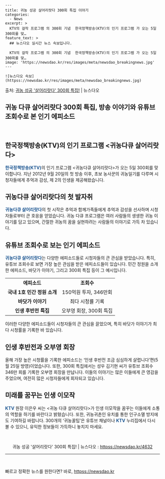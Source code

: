     ---
    title: 귀농 성공 살어리랏다 300회 특집 이야기
    categories:
      - News
    excerpt: >
      KTV의 걸작 프로그램 의 300회 기념  한국정책방송(KTV)의 인기 프로그램 가 오는 5일 300회를 맞…
    feature_text: >
      ## 뉴스다오 실시간 뉴스 속보입니다.
    
      KTV의 걸작 프로그램 의 300회 기념  한국정책방송(KTV)의 인기 프로그램 가 오는 5일 300회를 맞…
    image: 'https://newsdao.kr/res/images/meta/newsdao_breakingnews.jpg'
    ---
    
    ![뉴스다오 속보](httpss://newsdao.kr/res/images/meta/newsdao_breakingnews.jpg)

<p>출처: <a href="httpss://newsdao.kr/4632" rel="dofollow">귀농 성공 '살어리랏다' 300회 특집!</a> | 뉴스다오</p>

<h2>귀농 다큐 살어리랏다 300회 특집, 방송 이야기와 유튜브 조회수로 본 인기 에피소드</h2>

<p data-ke-size="size16">&nbsp;</p>

<h2 data-ke-size="size26">한국정책방송(KTV)의 인기 프로그램 <귀농다큐 살어리랏다></h2>

<p><b><span style="color: #1a5490;">한국정책방송(KTV)</span></b>의 인기 프로그램 <귀농다큐 살어리랏다>가 오는 5일 300회를 맞이합니다. 지난 2012년 9월 20일의 첫 방송 이후, 초보 농사꾼의 귀농일기를 다루며 시청자들에게 추억과 감성, 제 2의 인생을 제공해왔습니다.</p>

<h2 data-ke-size="size26">귀농다큐 살어리랏다의 첫 발자취</h2>

<p><b><span style="color: #1a5490;">귀농다큐 살어리랏다</span></b>의 첫 시작은 추억과 함께가족들에게 추억과 감성을 선사하며 시청자들로부터 큰 호응을 얻었습니다. 귀농 다큐 프로그램은 여러 사람들의 생생한 귀농 이야기를 담고 있으며, 간절한 귀농의 꿈을 실현하려는 사람들의 이야기로 가득 차 있습니다.</p>

<h2 data-ke-size="size26">유튜브 조회수로 보는 인기 에피소드</h2>

<p><b><span style="color: #1a5490;">귀농다큐 살어리랏다</span></b>는 다양한 에피소드들로 시청자들의 큰 관심을 받았습니다. 특히, 유튜브 조회수로 보면 가장 높은 관심을 받은 에피소드들이 있습니다. 민간 정원을 소개한 에피소드, 바닷가 이야기, 그리고 300회 특집 등이 그 예시입니다.</p>

<table>
	<tbody>
		<tr>
			<td style="text-align: center; height: 17px;"><b>에피소드</b></td>
			<td style="text-align: center; height: 17px;"><b>조회수</b></td>
		</tr>
		<tr>
			<td style="text-align: center; height: 17px;"><b>국내 1호 민간 정원 소개</b></td>
			<td style="text-align: center; height: 17px;">150억원 투자, 346만회</td>
		</tr>
		<tr>
			<td style="text-align: center; height: 17px;"><b>바닷가 이야기</b></td>
			<td style="text-align: center; height: 17px;">최다 시청률 기록</td>
		</tr>
		<tr>
			<td style="text-align: center; height: 17px;"><b>인생 후반전 특집</b></td>
			<td style="text-align: center; height: 17px;">오부영 회장, 300회 특집</td>
		</tr>
	</tbody>
</table>

<p>이러한 다양한 에피소드들이 시청자들의 큰 관심을 끌었으며, 특히 바닷가 이야기가 최다 시청률을 기록한 바 있습니다.</p>

<h2 data-ke-size="size26">인생 후반전과 오부영 회장</h2>

<p>올해 가장 높은 시청률을 기록한 에피소드는 ‘인생 후반전 조금 심심하게 살렵니다’편(5월 25일 방영)이었습니다. 또한, 300회 특집에서는 성우 김기현 씨가 유튜브 조회수 346만 회를 기록한 오부영 회장을 만납니다. 이들의 이야기는 많은 이들에게 큰 영감을 주었으며, 여전히 많은 시청자들에게 회자되고 있습니다.</p>

<h2 data-ke-size="size26">미래를 꿈꾸는 인생 이모작</h2>

<p><b><span style="color: #1a5490;">KTV</span></b> 원장 이은우 씨는 <귀농 다큐 살어리랏다>가 인생 이모작을 꿈꾸는 이들에게 소통의 역할을 하기를 바란다고 밝혔습니다. 또한, 귀농귀촌인 유치를 통한 인구소멸 방지에도 기여하길 바랍니다. 300개의 ‘귀농꿀팁’은 유튜브 채널이나 <span style="color: #1a5490;"><b>KTV</b></span> 누리집에서 다시 볼 수 있으니, 유익한 정보들이 가득하니 놓치지 마세요.</p>

<p data-ke-size="size16">&nbsp;</p>

<p style="text-align: center;">귀농 성공 '살어리랏다' 300회 특집! | 뉴스다오 : <a href="httpss://newsdao.kr/4632">httpss://newsdao.kr/4632</a></p>

<hr>

<p data-ke-size="size16">&nbsp;</p> 

빠르고 정확한 뉴스를 원한다면? 바로, <a href="httpss://newsdao.kr" rel="dofollow">httpss://newsdao.kr</a>


    